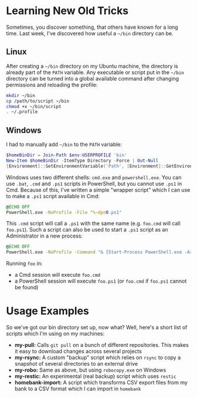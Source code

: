 # Learning New Old Tricks

Sometimes, you discover something, that others have known for a long time. Last
week, I've discovered how useful a `~/bin` directory can be.

## Linux

After creating a `~/bin` directory on my Ubuntu machine, the directory is
already part of the `PATH` variable. Any executable or script put in the
`~/bin` directory can be turned into a global available command after changing
permissions and reloading the profile:

``` bash
mkdir ~/bin
cp /path/to/script ~/bin
chmod +x ~/bin/script
. ~/.profile
```

## Windows

I had to manually add `~/bin` to the `PATH` variable:

``` powershell
$homeBinDir = Join-Path $env:USERPROFILE 'bin'
New-Item $homeBinDir -ItemType Directory -Force | Out-Null
[Environment]::SetEnvironmentVariable('Path', [Environment]::GetEnvironmentVariable('Path', 'User') + ';' + $homeBinDir, 'User')
```

Windows uses two different shells: `cmd.exe` and `powershell.exe`. You can use
`.bat`, `.cmd` and `.ps1` scripts in PowerShell, but you cannot use `.ps1` in
Cmd. Because of this, I've written a simple "wrapper script" which I can use to
make a `.ps1` script available in Cmd:

``` cmd
@ECHO OFF
PowerShell.exe -NoProfile -File "%~dpn0.ps1"
```

This `.cmd` script will call a `.ps1` with the same name (e.g. `foo.cmd` will
call `foo.ps1`). Such a script can also be used to start a `.ps1` script as an
Administrator in a new process:

``` cmd
@ECHO OFF
PowerShell.exe -NoProfile -Command "& {Start-Process PowerShell.exe -ArgumentList '-NoProfile -ExecutionPolicy Bypass -File ""%~dpn0.ps1""' -Verb RunAs}"
```

Running `foo` in:

- a Cmd session will execute `foo.cmd`
- a PowerShell session will execute `foo.ps1` (or `foo.cmd` if `foo.ps1` cannot be found)

# Usage Examples

So we've got our bin directory set up, now what? Well, here's a short list of
scripts which I'm using on my machines:

- **my-pull:** Calls `git pull` on a bunch of different repositories. This makes
  it easy to download changes across several projects
- **my-rsync:** A custom "backup" script which relies on `rsync` to copy a snapshot of
  several directories to an external drive
- **my-robo:** Same as above, but using `robocopy.exe` on Windows
- **my-restic:** An experimental (real backup) script which uses `restic`
- **homebank-import:** A script which transforms CSV export files from my bank
  to a CSV format which I can import in `homebank`
